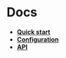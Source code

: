 # Docs

- [**Quick start**](1-quick-start.md#readme)
- [**Configuration**](2-configuration.md#readme)
- [**API**](3-api.md#readme)
